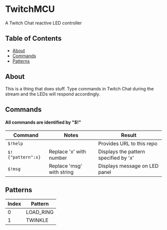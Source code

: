 # TwitchMCU
 A Twitch Chat reactive LED controller

## Table of Contents
- [About](#about)
- [Commands](#commands)
- [Patterns](#patterns)

## About
This is a thing that does stuff. Type commands in Twitch Chat during the stream and the LEDs will respond accordingly.

## Commands
#### All commands are identified by "$!"
| Command           | Notes                     | Result                                |
| ----------------- | ------------------------- | ------------------------------------- |
| `$!help`          |                           | Provides URL to this repo             |
| `$!{"pattern":x}` | Replace 'x' with number   | Displays the pattern specified by 'x' |
| `$!msg`           | Replace 'msg' with string | Displays message on LED panel         |

## Patterns
| Index   | Pattern      |
| ------- | ------------ |
| 0       | LOAD_RING    |
| 1       | TWINKLE      |
